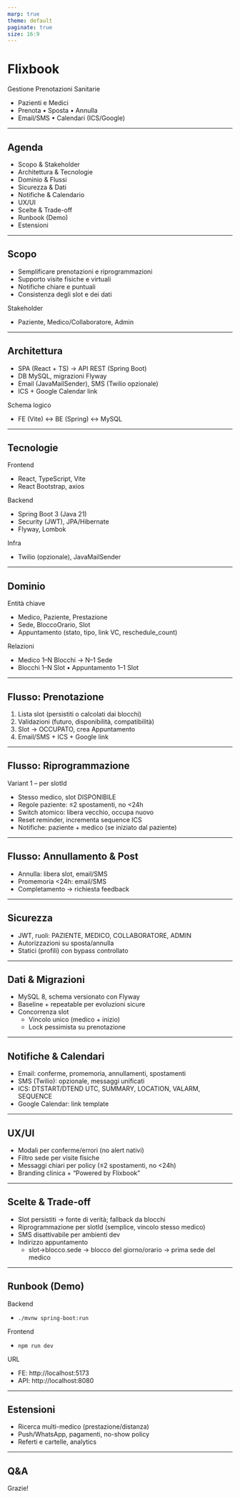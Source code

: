 ```yaml
---
marp: true
theme: default
paginate: true
size: 16:9
---
```


# Flixbook
Gestione Prenotazioni Sanitarie

- Pazienti e Medici
- Prenota • Sposta • Annulla
- Email/SMS • Calendari (ICS/Google)

---

## Agenda
- Scopo & Stakeholder
- Architettura & Tecnologie
- Dominio & Flussi
- Sicurezza & Dati
- Notifiche & Calendario
- UX/UI
- Scelte & Trade-off
- Runbook (Demo)
- Estensioni

---

## Scopo
- Semplificare prenotazioni e riprogrammazioni
- Supporto visite fisiche e virtuali
- Notifiche chiare e puntuali
- Consistenza degli slot e dei dati

Stakeholder
- Paziente, Medico/Collaboratore, Admin

---

## Architettura
- SPA (React + TS) → API REST (Spring Boot)
- DB MySQL, migrazioni Flyway
- Email (JavaMailSender), SMS (Twilio opzionale)
- ICS + Google Calendar link

Schema logico
- FE (Vite) ↔ BE (Spring) ↔ MySQL

---

## Tecnologie
Frontend
- React, TypeScript, Vite
- React Bootstrap, axios

Backend
- Spring Boot 3 (Java 21)
- Security (JWT), JPA/Hibernate
- Flyway, Lombok

Infra
- Twilio (opzionale), JavaMailSender

---

## Dominio
Entità chiave
- Medico, Paziente, Prestazione
- Sede, BloccoOrario, Slot
- Appuntamento (stato, tipo, link VC, reschedule_count)

Relazioni
- Medico 1–N Blocchi → N–1 Sede
- Blocchi 1–N Slot • Appuntamento 1–1 Slot

---

## Flusso: Prenotazione
1) Lista slot (persistiti o calcolati dai blocchi)
2) Validazioni (futuro, disponibilità, compatibilità)
3) Slot → OCCUPATO, crea Appuntamento
4) Email/SMS + ICS + Google link

---

## Flusso: Riprogrammazione
Variant 1 – per slotId
- Stesso medico, slot DISPONIBILE
- Regole paziente: ≤2 spostamenti, no <24h
- Switch atomico: libera vecchio, occupa nuovo
- Reset reminder, incrementa sequence ICS
- Notifiche: paziente + medico (se iniziato dal paziente)

---

## Flusso: Annullamento & Post
- Annulla: libera slot, email/SMS
- Promemoria <24h: email/SMS
- Completamento → richiesta feedback

---

## Sicurezza
- JWT, ruoli: PAZIENTE, MEDICO, COLLABORATORE, ADMIN
- Autorizzazioni su sposta/annulla
- Statici (profili) con bypass controllato

---

## Dati & Migrazioni
- MySQL 8, schema versionato con Flyway
- Baseline + repeatable per evoluzioni sicure
- Concorrenza slot
  - Vincolo unico (medico + inizio)
  - Lock pessimista su prenotazione

---

## Notifiche & Calendari
- Email: conferme, promemoria, annullamenti, spostamenti
- SMS (Twilio): opzionale, messaggi unificati
- ICS: DTSTART/DTEND UTC, SUMMARY, LOCATION, VALARM, SEQUENCE
- Google Calendar: link template

---

## UX/UI
- Modali per conferme/errori (no alert nativi)
- Filtro sede per visite fisiche
- Messaggi chiari per policy (≤2 spostamenti, no <24h)
- Branding clinica + “Powered by Flixbook”

---

## Scelte & Trade-off
- Slot persistiti → fonte di verità; fallback da blocchi
- Riprogrammazione per slotId (semplice, vincolo stesso medico)
- SMS disattivabile per ambienti dev
- Indirizzo appuntamento
  - slot→blocco.sede → blocco del giorno/orario → prima sede del medico

---

## Runbook (Demo)
Backend
- `./mvnw spring-boot:run`

Frontend
- `npm run dev`

URL
- FE: http://localhost:5173
- API: http://localhost:8080

---

## Estensioni
- Ricerca multi-medico (prestazione/distanza)
- Push/WhatsApp, pagamenti, no-show policy
- Referti e cartelle, analytics

---

## Q&A
Grazie!
